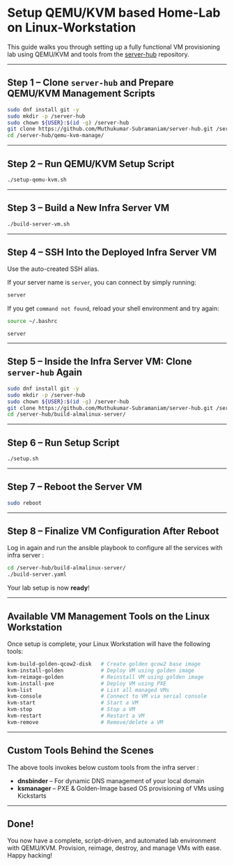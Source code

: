 # Setup QEMU/KVM based Home-Lab on Linux-Workstation

This guide walks you through setting up a fully functional VM provisioning lab using QEMU/KVM and tools from the [server-hub](https://github.com/Muthukumar-Subramaniam/server-hub) repository.

---

## Step 1 – Clone `server-hub` and Prepare QEMU/KVM Management Scripts

```bash
sudo dnf install git -y
sudo mkdir -p /server-hub
sudo chown ${USER}:$(id -g) /server-hub
git clone https://github.com/Muthukumar-Subramaniam/server-hub.git /server-hub
cd /server-hub/qemu-kvm-manage/
```

---

## Step 2 – Run QEMU/KVM Setup Script

```bash
./setup-qemu-kvm.sh
```

---

## Step 3 – Build a New Infra Server VM

```bash
./build-server-vm.sh
```

---

## Step 4 – SSH Into the Deployed Infra Server VM

Use the auto-created SSH alias.

If your server name is `server`, you can connect by simply running:

```bash
server
```

If you get `command not found`, reload your shell environment and try again:

```bash
source ~/.bashrc
```
```
server
```

---

## Step 5 – Inside the Infra Server VM: Clone `server-hub` Again

```bash
sudo dnf install git -y
sudo mkdir -p /server-hub
sudo chown ${USER}:$(id -g) /server-hub
git clone https://github.com/Muthukumar-Subramaniam/server-hub.git /server-hub
cd /server-hub/build-almalinux-server/
```

---

## Step 6 – Run Setup Script

```bash
./setup.sh
```

---

## Step 7 – Reboot the Server VM

```bash
sudo reboot
```

---

## Step 8 – Finalize VM Configuration After Reboot

Log in again and run the ansible playbook to configure all the services with infra server :

```bash
cd /server-hub/build-almalinux-server/
./build-server.yaml
```

Your lab setup is now **ready**!

---

## Available VM Management Tools on the Linux Workstation

Once setup is complete, your Linux Workstation will have the following tools:

```bash
kvm-build-golden-qcow2-disk   # Create golden qcow2 base image
kvm-install-golden            # Deploy VM using golden image
kvm-reimage-golden            # Reinstall VM using golden image
kvm-install-pxe               # Deploy VM using PXE
kvm-list                      # List all managed VMs
kvm-console                   # Connect to VM via serial console
kvm-start                     # Start a VM
kvm-stop                      # Stop a VM
kvm-restart                   # Restart a VM
kvm-remove                    # Remove/delete a VM
```

---

## Custom Tools Behind the Scenes

The above tools invokes below custom tools from the infra server :

- **dnsbinder** – For dynamic DNS management of your local domain
- **ksmanager** – PXE & Golden-Image based OS provisioning of VMs using Kickstarts

---

## Done!

You now have a complete, script-driven, and automated lab environment with QEMU/KVM.
Provision, reimage, destroy, and manage VMs with ease. Happy hacking!
